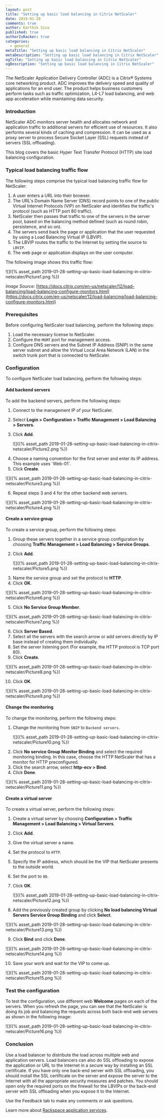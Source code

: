 ```yaml
---
layout: post
title: "Setting up basic load balancing in Citrix NetScaler"
date: 2019-01-28
comments: true
author: Karthik Siva
published: true
authorIsRacker: true
categories:
  - general
metaTitle: "Setting up basic load balancing in Citrix NetScaler"
metaDescription: "Setting up basic load balancing in Citrix NetScaler"
ogTitle: "Setting up basic load balancing in Citrix NetScaler"
ogDescription: "Setting up basic load balancing in Citrix NetScaler"
---
```


The NetScaler Application Delivery Controller (ADC) is a Citrix&reg; Systems
core networking product. ADC improves the delivery speed and quality of
applications for an end user. The product helps business customers perform
tasks such as traffic optimization, L4-L7 load balancing, and web app
acceleration while maintaining data security.

<!--more-->

### Introduction

NetScaler ADC monitors server health and allocates network and application
traffic to additional servers for efficient use of resources. It also performs
several kinds of caching and compression. It can be used as a proxy server to
process Secure Socket Layer (SSL) requests instead of servers (SSL offloading).

This blog covers the basic Hyper Text Transfer Protocol (HTTP) site load
balancing configuration.

### Typical load balancing traffic flow

The following steps comprise the typical load balancing traffic flow for NetScaler:

1.	A user enters a URL into their browser.
2.	The URL's Domain Name Server (DNS) record points to one of the public Virtual
   Internet Protocols (VIP) on NetScaler and identifies the traffic's
   protocol (such as HTTP port 80 traffic).
3.	NetScaler then passes that traffic to one of the servers in the server pool,
   based on the balancing method defined (such as round robin, persistence, and
   so on).
4.	The servers send back the page or application that the user requested by
   using a Load Balancing Virtual IP (LBVIP).
5.	The LBVIP routes the traffic to the Internet by setting the source to `LBVIP`.
6.	The web page or application displays on the user computer.

The following image shows this traffic flow:

![]({% asset_path 2019-01-28-setting-up-basic-load-balancing-in-citrix-netscaler/Picture1.png %})

*Image Source:* [https://docs.citrix.com/en-us/netscaler/12/load-balancing/load-balancing-configure-monitors.html](https://docs.citrix.com/en-us/netscaler/12/load-balancing/load-balancing-configure-monitors.html)

### Prerequisites

Before configuring NetScaler load balancing, perform the following steps:

1. Load the necessary license to NetScaler.
2. Configure the `MGMT` port for management access.
3. Configure DNS servers and the Subnet IP Address (SNIP) in the same server subnet
   and allow the Virtual Local Area Network (LAN) in the switch trunk port that
   is connected to NetScaler.

### Configuration

To configure NetScaler load balancing, perform the following steps:

#### Add backend servers

To add the backend servers, perform the following steps:

1. Connect to the management IP of your NetScaler.
2. Select **Login > Configuration > Traffic Management > Load Balancing > Servers**.
3. Click **Add**.

   ![]({% asset_path 2019-01-28-setting-up-basic-load-balancing-in-citrix-netscaler/Picture2.png %})

<ol start=4>
    <li>Choose a naming convention for the first server and enter its IP address.
   This example uses `Web-01`.</li>
    <li>Click <b>Create</b>.</li>
</ol>

   ![]({% asset_path 2019-01-28-setting-up-basic-load-balancing-in-citrix-netscaler/Picture3.png %})

<ol start=6>
    <li>Repeat steps 3 and 4 for the other backend web servers.</li>
</ol>

   ![]({% asset_path 2019-01-28-setting-up-basic-load-balancing-in-citrix-netscaler/Picture4.png %})

#### Create a service group

To create a service group, perform the following steps:

1. Group these servers together in a service group configuration by choosing
   **Traffic Management > Load Balancing > Service Groups**.
2. Click **Add**.

   ![]({% asset_path 2019-01-28-setting-up-basic-load-balancing-in-citrix-netscaler/Picture5.png %})

<ol start=3>
    <li>Name the service group and set the protocol to <b>HTTP</b>.</li>
    <li>Click <b>OK</b>.</li>
</ol>

   ![]({% asset_path 2019-01-28-setting-up-basic-load-balancing-in-citrix-netscaler/Picture6.png %})

<ol start=5>
    <li>Click <b>No Service Group Member</b>.</li>
</ol>

   ![]({% asset_path 2019-01-28-setting-up-basic-load-balancing-in-citrix-netscaler/Picture7.png %})

<ol start=6>
    <li>Click <b>Server Based</b>.</li>
    <li>Select all the servers with the search arrow or add servers directly by
    IP base instead of creating them individually.</li>
    <li>Set the server listening port (For example, the HTTP protocol is TCP port 80).</li>
    <li>Click <b>Create</b>.</li>
</ol>

   ![]({% asset_path 2019-01-28-setting-up-basic-load-balancing-in-citrix-netscaler/Picture8.png %})

<ol start=10>
    <li>Click <b>OK</b>.</li>
</ol>

   ![]({% asset_path 2019-01-28-setting-up-basic-load-balancing-in-citrix-netscaler/Picture9.png %})

#### Change the monitoring

To change the monitoring, perform the following steps:

1. Change the monitoring from `SNIP` to `Backend servers`.

   ![]({% asset_path 2019-01-28-setting-up-basic-load-balancing-in-citrix-netscaler/Picture10.png %})

<ol start=2>
    <li>Click <b>No service Group Monitor Binding</b> and select the required
    monitoring binding. In this case, choose the HTTP NetScaler that has a
    monitor for HTTP preconfigured.</li>
    <li>Click the search arrow, select <b>http-ecv > Bind</b>.</li>
    <li>Click <b>Done</b>.</li>
</ol>

   ![]({% asset_path 2019-01-28-setting-up-basic-load-balancing-in-citrix-netscaler/Picture11.png %})

#### Create a virtual server

To create a virtual server, perform the following steps:

1. Create a virtual server by choosing **Configuration > Traffic Management >
   Load Balancing > Virtual Servers**.
2. Click **Add**.
3. Give the virtual server a name.
4. Set the protocol to `HTTP`.
5. Specify the IP address, which should be the VIP that NetScaler presents to
   the outside world.
6. Set the port to `80`.
7. Click **OK**.

   ![]({% asset_path 2019-01-28-setting-up-basic-load-balancing-in-citrix-netscaler/Picture12.png %})

<ol start=8>
    <li>Add the previously created group by clicking <b>No load balancing Virtual
   Servers Service Group Binding</b> and click <b>Select</b>.</li>
</ol>

   ![]({% asset_path 2019-01-28-setting-up-basic-load-balancing-in-citrix-netscaler/Picture13.png %})

<ol start=9>
    <li>Click <b>Bind</b> and click <b>Done</b>.</li>
</ol>

   ![]({% asset_path 2019-01-28-setting-up-basic-load-balancing-in-citrix-netscaler/Picture14.png %})

<ol start=10>
    <li>Save your work and wait for the VIP to come up.</li>
</ol>

   ![]({% asset_path 2019-01-28-setting-up-basic-load-balancing-in-citrix-netscaler/Picture15.png %})

### Test the configuration

To test the configuration, use different web **Welcome** pages on each of the
servers. When you refresh the page, you can see that the NetScaler is doing its
job and balancing the requests across both back-end web servers as shown in the
following image:

   ![]({% asset_path 2019-01-28-setting-up-basic-load-balancing-in-citrix-netscaler/Picture16.png %})

### Conclusion

Use a load balancer to distribute the load across multiple web and application
servers. Load balancers can also do SSL offloading to expose the application or
URL to the Internet in a secure way by installing an SSL certificate. If you
have only one back-end server with SSL offloading, you should install the SSL
certificate on the server and expose the server to the Internet with all the
appropriate security measures and patches. You should open only the required
ports on the firewall for the LBVIPs or the back-end server with SSL offloading
when you expose it to the Internet.

Use the Feedback tab to make any comments or ask questions.

Learn more about [Rackspace application services](https://www.rackspace.com/application-management).
